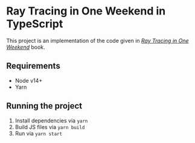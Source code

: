 # Ray Tracing in One Weekend in TypeScript

This project is an implementation of the code given in [_Ray Tracing in One Weekend_](https://raytracing.github.io/books/RayTracingInOneWeekend.html) book.

## Requirements

* Node v14+
* Yarn

## Running the project

1. Install dependencies via `yarn`
2. Build JS files via `yarn build`
3. Run via `yarn start`

